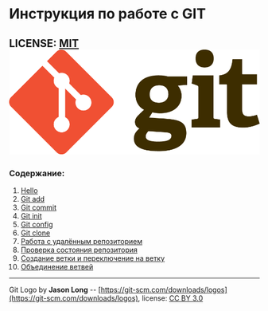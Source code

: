 # Инструкция по работе с GIT

LICENSE: [MIT](./license.md)
![](./git%20logo.png)
---
### Содержание: ###
1. [Hello](./Hello.md)
2. [Git add](./add.md)
3. [Git commit](./commit.md)
4. [Git init](./init.md)
5. [Git config](./config.md)
6. [Git clone](./clone.md)
8. [Работа с удалённым репозиторием](./remote.md)
9. [Проверка состояния репозитория](./status.md)
10. [Создание ветки и переключение на ветку](./branch.md)
11. [Объединение ветвей](./merge.md)

---

Git Logo by **Jason Long** -- [https://git-scm.com/downloads/logos](https://git-scm.com/downloads/logos),
license:  [CC BY 3.0](https://creativecommons.org/licenses/by/3.0/)
